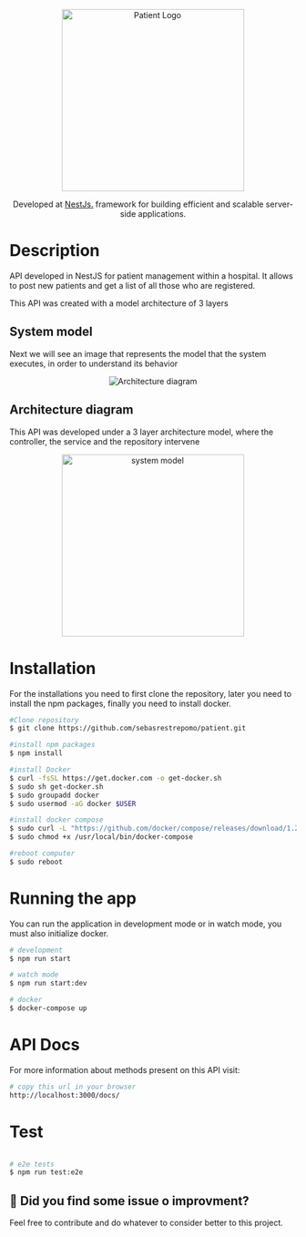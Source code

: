 <p align="center">
  <img src="https://upload.wikimedia.org/wikipedia/commons/thumb/5/51/Patient_logo_2019.svg/1200px-Patient_logo_2019.svg.png" width="320" alt="Patient Logo" />
</p>

[circleci-image]: https://upload.wikimedia.org/wikipedia/commons/thumb/5/51/Patient_logo_2019.svg/1200px-Patient_logo_2019.svg.png
[circleci-url]: https://upload.wikimedia.org/wikipedia/commons/thumb/5/51/Patient_logo_2019.svg/1200px-Patient_logo_2019.svg.png

  <p align="center">Developed at <a href="https://nestjs.com/" target="_blank">NestJs.</a> framework for building efficient and scalable server-side applications.</p>

 
</p>





# Description

API developed in NestJS for patient management within a hospital. It allows to post new patients and get a list of all those who are registered.


This API was created with a model architecture of 3 layers


## System model
Next we will see an image that represents the model that the system executes, in order to understand its behavior
<p align="center">
  <img src="https://i.ibb.co/G0FRgJh/arquitectura.png"  alt="Architecture diagram" />
</p>


## Architecture diagram
This API was developed under a 3 layer architecture model, where the controller, the service and the repository intervene
<p align="center">
  <img src="https://i.ibb.co/09tpcdq/Imagen2.png" width="320" alt="system model" />
</p>





# Installation
For the installations you need to first clone the repository, later you need to install the npm packages, finally you need to install docker. 

```bash
#Clone repository
$ git clone https://github.com/sebasrestrepomo/patient.git

#install npm packages
$ npm install

#install Docker
$ curl -fsSL https://get.docker.com -o get-docker.sh
$ sudo sh get-docker.sh
$ sudo groupadd docker
$ sudo usermod -aG docker $USER

#install docker compose
$ sudo curl -L "https://github.com/docker/compose/releases/download/1.29.2/docker-compose-$(uname -s)-$(uname -m)" -o /usr/local/bin/docker-compose
$ sudo chmod +x /usr/local/bin/docker-compose

#reboot computer
$ sudo reboot
```

# Running the app
 You can run the application in development mode or in watch mode, you must also initialize docker.

```bash
# development
$ npm run start

# watch mode
$ npm run start:dev

# docker
$ docker-compose up
```

# API Docs
 For more information about methods present on this API visit:

```bash
# copy this url in your browser
http://localhost:3000/docs/

```

# Test

```bash

# e2e tests
$ npm run test:e2e

```

## 🐞 Did you find some issue o improvment?
Feel free to contribute and do whatever to consider better to this project.
